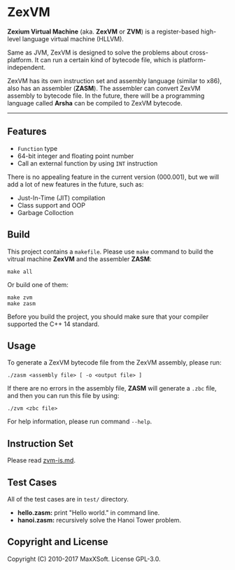 # ZexVM

**Zexium Virtual Machine** (aka. **ZexVM** or **ZVM**) is a register-based high-level language virtual machine (HLLVM). 

Same as JVM, ZexVM is designed to solve the problems about cross-platform. It can run a certain kind of bytecode file, which is platform-independent. 

ZexVM has its own instruction set and assembly language (similar to x86), also has an assembler (**ZASM**). The assembler can convert ZexVM assembly to bytecode file. In the future, there will be a programming language called **Arsha** can be compiled to ZexVM bytecode. 

---

## Features

- `Function` type
- 64-bit integer and floating point number
- Call an external function by using `INT` instruction

There is no appealing feature in the current version (000.001), but we will add a lot of new features in the future, such as: 

- Just-In-Time (JIT) compilation
- Class support and OOP
- Garbage Colloction

## Build

This project contains a `makefile`. Please use `make` command to build the vitrual machine **ZexVM** and the assembler **ZASM**: 

```
make all
```

Or build one of them: 

```
make zvm
make zasm
```

Before you build the project, you should make sure that your compiler supported the C++ 14 standard. 

## Usage

To generate a ZexVM bytecode file from the ZexVM assembly, please run: 

```
./zasm <assembly file> [ -o <output file> ]
```

If there are no errors in the assembly file, **ZASM** will generate a `.zbc` file, and then you can run this file by using: 

```
./zvm <zbc file>
```

For help information, please run command `--help`. 

## Instruction Set

Please read [zvm-is.md](https://github.com/MaxXSoft/ZexVM/blob/master/zvm-is.md). 

## Test Cases

All of the test cases are in `test/` directory. 

- **hello.zasm:** print "Hello world." in command line. 
- **hanoi.zasm:** recursively solve the Hanoi Tower problem. 

## Copyright and License

Copyright (C) 2010-2017 MaxXSoft. License GPL-3.0. 